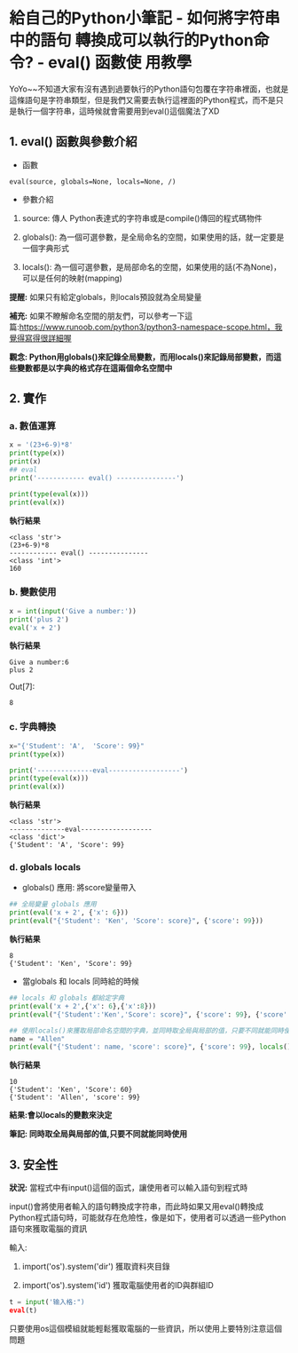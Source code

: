 # 給自己的Python小筆記 - 如何將字符串中的語句 轉換成可以執行的Python命令? - eval() 函數使 用教學



YoYo~~不知道大家有沒有遇到過要執行的Python語句包覆在字符串裡面，也就是這條語句是字符串類型，但是我們又需要去執行這裡面的Python程式，而不是只是執行一個字符串，這時候就會需要用到eval()這個魔法了XD





## 1. eval() 函數與參數介紹



+ 函數
```
eval(source, globals=None, locals=None, /)
```
+ 參數介紹

1. source: 傳人 Python表達式的字符串或是compile()傳回的程式碼物件

2. globals(): 為一個可選參數，是全局命名的空間，如果使用的話，就一定要是一個字典形式

3. locals(): 為一個可選參數，是局部命名的空間，如果使用的話(不為None)，可以是任何的映射(mapping)

**提醒:** 如果只有給定globals，則locals預設就為全局變量

**補充:** 如果不瞭解命名空間的朋友們，可以參考一下這篇:https://www.runoob.com/python3/python3-namespace-scope.html，我覺得寫得很詳細喔

**觀念: Python用globals()來記錄全局變數，而用locals()來記錄局部變數，而這些變數都是以字典的格式存在這兩個命名空間中**









## 2. 實作



### a. 數值運算
```Python
x = '(23+6-9)*8'
print(type(x))
print(x)
## eval
print('------------ eval() ---------------')

print(type(eval(x)))
print(eval(x))
```
**執行結果**

```
<class 'str'>
(23+6-9)*8
------------ eval() ---------------
<class 'int'>
160
```





### b. 變數使用
```Python
x = int(input('Give a number:'))
print('plus 2')
eval('x + 2')
```
**執行結果**

```
Give a number:6
plus 2
```

Out[7]:

```
8
```





### c. 字典轉換
```Python
x="{'Student': 'A',  'Score': 99}"
print(type(x))

print('--------------eval------------------')
print(type(eval(x)))
print(eval(x))
```
**執行結果**

```
<class 'str'>
--------------eval------------------
<class 'dict'>
{'Student': 'A', 'Score': 99}
```





### d. globals locals

+ globals() 應用: 將score變量帶入


```Python
## 全局變量 globals 應用
print(eval('x + 2', {'x': 6}))
print(eval("{'Student': 'Ken', 'Score': score}", {'score': 99}))
```

**執行結果**

```
8
{'Student': 'Ken', 'Score': 99}
```




+ 當globals 和 locals 同時給的時候
```Python
## locals 和 globals 都給定字典
print(eval('x + 2',{'x': 6},{'x':8}))
print(eval("{'Student':'Ken','Score': score}", {'score': 99}, {'score': 60}))

## 使用locals()來獲取局部命名空間的字典，並同時取全局與局部的值，只要不同就能同時使用
name = "Allen"
print(eval("{'Student': name, 'score': score}", {'score': 99}, locals()))
```

**執行結果**

```
10
{'Student': 'Ken', 'Score': 60}
{'Student': 'Allen', 'score': 99}
```







**結果:會以locals的變數來決定**

**筆記: 同時取全局與局部的值,只要不同就能同時使用**







## 3. 安全性



**狀況:** 當程式中有input()這個的函式，讓使用者可以輸入語句到程式時

input()會將使用者輸入的語句轉換成字符串，而此時如果又用eval()轉換成Python程式語句時，可能就存在危險性，像是如下，使用者可以透過一些Python語句來獲取電腦的資訊





輸入:

1. import('os').system('dir') 獲取資料夾目錄

2. import('os').system('id') 獲取電腦使用者的ID與群組ID

```Python
t = input('输入格:")
eval(t)
```


只要使用os這個模組就能輕鬆獲取電腦的一些資訊，所以使用上要特別注意這個問題



















